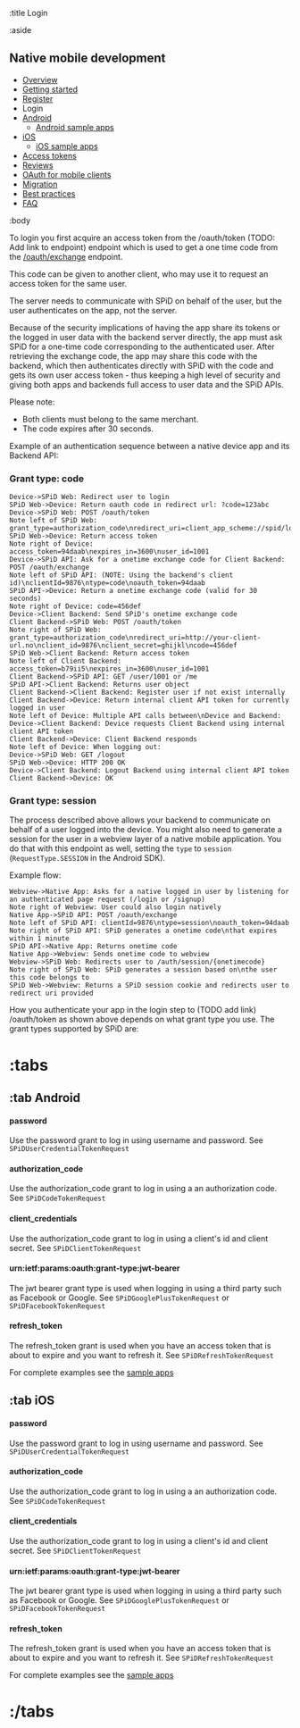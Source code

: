 :title Login

:aside

## Native mobile development

- [Overview](/mobile/overview/)
- [Getting started](/mobile/mobile-development/)
- [Register](/mobile/register/)
- Login
- [Android](/sdks/android/)
    - [Android sample apps](/sdks/android/sample-apps/)
- [iOS](/sdks/ios/)
    - [iOS sample apps](/sdks/ios/sample-apps/)
- [Access tokens](/mobile/access-tokens/)
- [Reviews](/mobile/reviews/)
- [OAuth for mobile clients](/mobile/oauth-authentication-on-mobile-devices/)
- [Migration](/mobile/migration/)
- [Best practices](/mobile/best-practices/)
- [FAQ](/mobile/faq/)

:body

To login you first acquire an access token from the /oauth/token (TODO: Add link to endpoint) endpoint which is used to get a one time code from the [/oauth/exchange](/endpoints/POST/oauth/exchange/) endpoint.

This code can be given to another client, who may use it to request an access token for the same user.

The server needs to communicate with SPiD on behalf of the user, but the user
authenticates on the app, not the server.

Because of the security implications of having the app share its tokens or the
logged in user data with the backend server directly, the app must ask SPiD for
a one-time code corresponding to the authenticated user. After retrieving the
exchange code, the app may share this code with the backend, which then
authenticates directly with SPiD with the code and gets its own user access
token - thus keeping a high level of security and giving both apps and backends
full access to user data and the SPiD APIs.

Please note:

- Both clients must belong to the same merchant.
- The code expires after 30 seconds.

Example of an authentication sequence between a native device app and its Backend API:

### Grant type: code

```sequence-diagram
Device->SPiD Web: Redirect user to login
SPiD Web->Device: Return oauth code in redirect url: ?code=123abc
Device->SPiD Web: POST /oauth/token
Note left of SPiD Web: grant_type=authorization_code\nredirect_uri=client_app_scheme://spid/login\nclient_id=1234\nclient_secret=abcd\ncode=123abc
SPiD Web->Device: Return access token
Note right of Device: access_token=94daab\nexpires_in=3600\nuser_id=1001
Device->SPiD API: Ask for a onetime exchange code for Client Backend: POST /oauth/exchange
Note left of SPiD API: (NOTE: Using the backend's client id)\nclientId=9876\ntype=code\noauth_token=94daab
SPiD API->Device: Return a onetime exchange code (valid for 30 seconds)
Note right of Device: code=456def
Device->Client Backend: Send SPiD's onetime exchange code
Client Backend->SPiD Web: POST /oauth/token
Note right of SPiD Web: grant_type=authorization_code\nredirect_uri=http://your-client-url.no\nclient_id=9876\nclient_secret=ghijkl\ncode=456def
SPiD Web->Client Backend: Return access token
Note left of Client Backend: access_token=b79ii5\nexpires_in=3600\nuser_id=1001
Client Backend->SPiD API: GET /user/1001 or /me
SPiD API->Client Backend: Returns user object
Client Backend->Client Backend: Register user if not exist internally
Client Backend->Device: Return internal client API token for currently logged in user
Note left of Device: Multiple API calls between\nDevice and Backend:
Device->Client Backend: Device requests Client Backend using internal client API token
Client Backend->Device: Client Backend responds
Note left of Device: When logging out:
Device->SPiD Web: GET /logout
SPiD Web->Device: HTTP 200 OK
Device->Client Backend: Logout Backend using internal client API token
Client Backend->Device: OK
```

### Grant type: session

The process described above allows your backend to communicate on behalf of a
user logged into the device. You might also need to generate a session for the
user in a webview layer of a native mobile application. You do that with this
endpoint as well, setting the `type` to `session` (`RequestType.SESSION` in the Android SDK).

Example flow:

```sequence-diagram
Webview->Native App: Asks for a native logged in user by listening for an authenticated page request (/login or /signup)
Note right of Webview: User could also login natively
Native App->SPiD API: POST /oauth/exchange
Note left of SPiD API: clientId=9876\ntype=session\noauth_token=94daab
Note right of SPiD API: SPiD generates a onetime code\nthat expires within 1 minute
SPiD API->Native App: Returns onetime code
Native App->Webview: Sends onetime code to webview
Webview->SPiD Web: Redirects user to /auth/session/{onetimecode}
Note right of SPiD Web: SPiD generates a session based on\nthe user this code belongs to
SPiD Web->Webview: Returns a SPiD session cookie and redirects user to redirect uri provided
```

How you authenticate your app in the login step to (TODO add link) /oauth/token as shown above depends on what grant type you use. The grant types supported by SPiD are:

# :tabs

## :tab Android

#### password
Use the password grant to log in using username and password.
See `SPiDUserCredentialTokenRequest`

#### authorization_code
Use the authorization_code grant to log in using a an authorization code.
See `SPiDCodeTokenRequest`

#### client_credentials
Use the authorization_code grant to log in using a client's id and client secret.
See `SPiDClientTokenRequest`

#### urn:ietf:params:oauth:grant-type:jwt-bearer
The jwt bearer grant type is used when logging in using a third party such as Facebook or Google.
See `SPiDGooglePlusTokenRequest` or `SPiDFacebookTokenRequest`

#### refresh_token
The refresh_token grant is used when you have an access token that is about to expire and you want to refresh it.
See `SPiDRefreshTokenRequest`

For complete examples see the [sample apps](/sdks/android/sample-apps/)

## :tab iOS

#### password
Use the password grant to log in using username and password.
See `SPiDUserCredentialTokenRequest`

#### authorization_code
Use the authorization_code grant to log in using a an authorization code.
See `SPiDCodeTokenRequest`

#### client_credentials
Use the authorization_code grant to log in using a client's id and client secret.
See `SPiDClientTokenRequest`

#### urn:ietf:params:oauth:grant-type:jwt-bearer
The jwt bearer grant type is used when logging in using a third party such as Facebook or Google.
See `SPiDGooglePlusTokenRequest` or `SPiDFacebookTokenRequest`

#### refresh_token
The refresh_token grant is used when you have an access token that is about to expire and you want to refresh it.
See `SPiDRefreshTokenRequest`

For complete examples see the [sample apps](/sdks/ios/sample-apps/)

# :/tabs